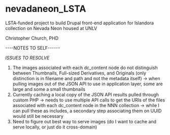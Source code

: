 # nevadaneon_LSTA

LSTA-funded project to build Drupal front-end application for Islandora collection on Nevada Neon housed at UNLV

Christopher Church, PHD


----NOTES TO SELF------

*ISSUES TO RESOLVE*
1. The images associated with each dc_content node do not distinguish between Thumbnails, Full-sized Derivatives, and Originals (only distinction is in filename and path and not the metadata itself) -> when pulling images out of the JSON API to use in application layer, some are large and some a small thumbnails
2. Currently caching a local copy of the JSON API results pulled through custom PHP -> needs to use multiple API calls to get the URIs of the files associated with each dc_content node in the NNN collection -> while I can pull these as includes, a secondary step associating them on UUID would still be necessary
3. Need to figure out best way to serve images (do I want to cache and serve locally, or just do it cross-domain) 
